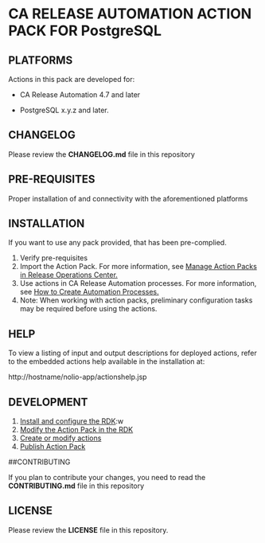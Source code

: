 # CA RELEASE AUTOMATION ACTION PACK FOR PostgreSQL

## PLATFORMS

Actions in this pack are developed for: 

- CA Release Automation 4.7 and later

- PostgreSQL x.y.z and later.

## CHANGELOG

Please review the **CHANGELOG.md** file in this repository

## PRE-REQUISITES

Proper installation of and connectivity with the aforementioned platforms

## INSTALLATION

If you want to use any pack provided, that has been pre-complied.

1. Verify pre-requisites
1. Import the Action Pack. 
For more information, see [Manage Action Packs in Release Operations Center.](https://wiki.ca.com/display/RA50/Manage+Action+Packs+in+Release+Operations+Center)
1. Use actions in CA Release Automation processes. 
For more information, see [How to Create Automation Processes.](https://wiki.ca.com/display/RA50/How+to+Create+Automation+Processes)
1. Note: When working with action packs, preliminary configuration tasks may be required before using the actions. 

## HELP

To view a listing of input and output descriptions for deployed actions, refer to the embedded actions help available in the installation at:

http://hostname/nolio-app/actionshelp.jsp

## DEVELOPMENT

1. [Install and configure the RDK](https://wiki.ca.com/display/RA50/Install+and+Configure+the+RDK):w
1. [Modify the Action Pack in the RDK](https://wiki.ca.com/display/RA50/Create+or+Modify+Action+Packs+in+RDK)
1. [Create or modify actions](https://wiki.ca.com/display/RA50/Create+or+Modify+Action+Packs+in+RDK)
1. [Publish Action Pack](https://wiki.ca.com/display/RA50/Publish+Action+Packs+in+RDK)

##CONTRIBUTING

If you plan to contribute your changes, you need to read the **CONTRIBUTING.md** file in this repository

## LICENSE

Please review the **LICENSE** file in this repository.


